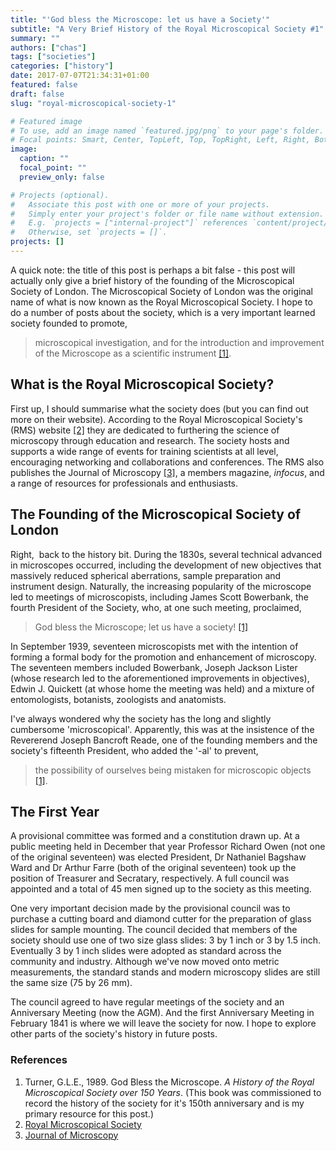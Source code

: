 ```yaml
---
title: "'God bless the Microscope: let us have a Society'"
subtitle: "A Very Brief History of the Royal Microscopical Society #1"
summary: ""
authors: ["chas"]
tags: ["societies"]
categories: ["history"]
date: 2017-07-07T21:34:31+01:00
featured: false
draft: false
slug: "royal-microscopical-society-1"

# Featured image
# To use, add an image named `featured.jpg/png` to your page's folder.
# Focal points: Smart, Center, TopLeft, Top, TopRight, Left, Right, BottomLeft, Bottom, BottomRight.
image:
  caption: ""
  focal_point: ""
  preview_only: false

# Projects (optional).
#   Associate this post with one or more of your projects.
#   Simply enter your project's folder or file name without extension.
#   E.g. `projects = ["internal-project"]` references `content/project/deep-learning/index.md`.
#   Otherwise, set `projects = []`.
projects: []
---
```

A quick note: the title of this post is perhaps a bit false - this post will actually only give a brief history of the founding of the Microscopical Society of London. The Microscopical Society of London was the original name of what is now known as the Royal Microscopical Society. I hope to do a number of posts about the society, which is a very important learned society founded to promote,

> microscopical investigation, and for the introduction and improvement of the Microscope as a scientific instrument <a href="#T1989">[1]</a>.

<!--more-->

## What is the Royal Microscopical Society?

First up, I should summarise what the society does (but you can find out more on their website). According to the Royal Microscopical Society's (RMS) website <a href="#RMS">[2]</a> they are dedicated to furthering the science of microscopy through education and research. The society hosts and supports a wide range of events for training scientists at all level, encouraging networking and collaborations and conferences. The RMS also publishes the Journal of Microscopy <a href="#JoM">[3]</a>, a members magazine, _infocus_, and a range of resources for professionals and enthusiasts.

## The Founding of the Microscopical Society of London

Right,  back to the history bit. During the 1830s, several technical advanced in microscopes occurred, including the development of new objectives that massively reduced spherical aberrations, sample preparation and instrument design. Naturally, the increasing popularity of the microscope led to meetings of microscopists, including James Scott Bowerbank, the fourth President of the Society, who, at one such meeting, proclaimed,

> God bless the Microscope; let us have a society! <a href="#T1989">[1]</a>

In September 1939, seventeen microscopists met with the intention of forming a formal body for the promotion and enhancement of microscopy. The seventeen members included Bowerbank, Joseph Jackson Lister (whose research led to the aforementioned improvements in objectives), Edwin J. Quickett (at whose home the meeting was held) and a mixture of entomologists, botanists, zoologists and anatomists.

I've always wondered why the society has the long and slightly cumbersome 'microscopical'. Apparently, this was at the insistence of the Revererend Joseph Bancroft Reade, one of the founding members and the society's fifteenth President, who added the '-al' to prevent,

> the possibility of ourselves being mistaken for microscopic objects <a href="#T1989">[1]</a>.

## The First Year

A provisional committee was formed and a constitution drawn up. At a public meeting held in December that year Professor Richard Owen (not one of the original seventeen) was elected President, Dr Nathaniel Bagshaw Ward and Dr Arthur Farre (both of the original seventeen) took up the position of Treasurer and Secratary, respectively. A full council was appointed and a total of 45 men signed up to the society as this meeting.

One very important decision made by the provisional council was to purchase a cutting board and diamond cutter for the preparation of glass slides for sample mounting. The council decided that members of the society should use one of two size glass slides: 3 by 1 inch or 3 by 1.5 inch. Eventually 3 by 1 inch slides were adopted as standard across the community and industry. Although we've now moved onto metric measurements, the standard stands and modern microscopy slides are still the same size (75 by 26 mm).

The council agreed to have regular meetings of the society and an Anniversary Meeting (now the AGM). And the first Anniversary Meeting in February 1841 is where we will leave the society for now. I hope to explore other parts of the society's history in future posts.

### References

<ol>
  <li id="T1989">Turner, G.L.E., 1989. God Bless the Microscope. <cite>A History of the Royal Microscopical Society over 150 Years</cite>. (This book was commissioned to record the history of the society for it's 150th anniversary and is my primary resource for this post.)</li>
  <li id="RMS"><a href="https://www.rms.org.uk">Royal Microscopical Society</a></li>
  <li id="JoM"><a href="https://onlinelibrary.wiley.com/journal/10.1111/(ISSN)1365-2818">Journal of Microscopy</a></li>
</ol>
